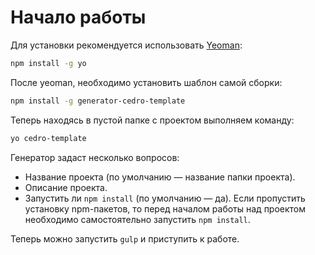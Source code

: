 # Начало работы

Для установки рекомендуется использовать [Yeoman](http://yeoman.io/):

```bash
npm install -g yo
```

После yeoman, необходимо установить шаблон самой сборки:

```bash
npm install -g generator-cedro-template
```

Теперь находясь в пустой папке с проектом выполняем команду:

```bash
yo cedro-template
```

Генератор задаст несколько вопросов:

- Название проекта (по умолчанию — название папки проекта).
- Описание проекта.
- Запустить ли `npm install` (по умолчанию — да). Если пропустить установку npm-пакетов, то перед началом работы над проектом необходимо самостоятельно запустить `npm install`.

Теперь можно запустить `gulp` и приступить к работе.
